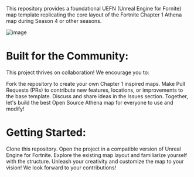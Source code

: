 This repository provides a foundational UEFN (Unreal Engine for Fornite) map template replicating the core layout of the Fortnite Chapter 1 Athena map during Season 4 or other seasons.

![image](https://github.com/SpringDoesStuff/Athena-Template/assets/155735484/f83436cd-6bf2-43e8-8069-2b1156b8f4b5)

# Built for the Community:
This project thrives on collaboration! We encourage you to:

Fork the repository to create your own Chapter 1 inspired maps.
Make Pull Requests (PRs) to contribute new features, locations, or improvements to the base template.
Discuss and share ideas in the Issues section.
Together, let's build the best Open Source Athena map for everyone to use and modify!

# Getting Started:
Clone this repository.
Open the project in a compatible version of Unreal Engine for Fortnite.
Explore the existing map layout and familiarize yourself with the structure.
Unleash your creativity and customize the map to your vision!
We look forward to your contributions!
